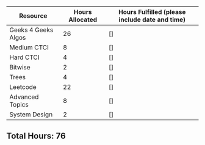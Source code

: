 | Resource | Hours Allocated | Hours Fulfilled (please include date and time) |
| ---      | ---             | ----                                           |
| Geeks 4 Geeks Algos | 26 | [] |
| Medium CTCI         | 8 | [] |
| Hard CTCI           | 4 | [] |
| Bitwise             | 2 | [] |
| Trees               | 4  | [] |
| Leetcode            | 22 | [] |
| Advanced Topics     | 8 | [] |
| System Design       | 2  | [] |


## Total Hours: 76
